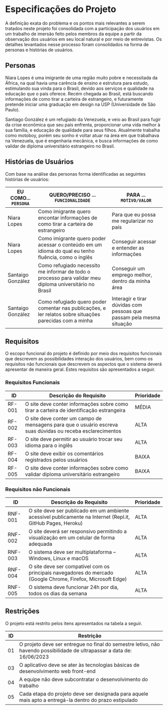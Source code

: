 # Especificações do Projeto

A definição exata do problema e os pontos mais relevantes a serem tratados neste projeto foi consolidada com a participação dos usuários em um trabalho de imersão feito pelos membros da equipe a partir da observação dos usuários em seu local natural e por meio de entrevistas. Os detalhes levantados nesse processo foram consolidados na forma de personas e histórias de usuários.

## Personas

Niara Lopes é uma imigrante de uma região muito pobre e necessitada da África, na qual havia uma carência de ensino e estrutura para estudo, estimulando sua vinda para o Brasil, devido aos serviços e qualidade na educação que o país oferece. Recém chegada ao Brasil, está buscando informações de como tirar a carteira de estrangeiro, e futuramente pretende iniciar uma graduação em design na USP (Universidade de São Paulo).

Santiago González é um refugiado da Venezuela, e veio ao Brasil para fugir da crise econômica que seu país enfrenta, proporcionar uma vida melhor à sua família, e educação de qualidade para seus filhos. Atualmente trabalha como motoboy, porém seu sonho é voltar atuar na área em que trabalhava na Venezuela, que é engenharia mecânica, e busca informações de como validar de diploma universitário estrangeiro no Brasil.

 
## Histórias de Usuários

Com base na análise das personas forma identificadas as seguintes histórias de usuários:

|EU COMO... `PERSONA`| QUERO/PRECISO ... `FUNCIONALIDADE`                                    |PARA ... `MOTIVO/VALOR`                                               |
|--------------------|-----------------------------------------------------------------------|--------------------------------------------------------------------- |
|Niara Lopes         |Como imigrante quero encontar informações de como tirar a carteira de estrangeiro  | Para que eu possa me regularizar no país                 |    
|Niara Lopes         |Como imigrante quero poder acessar o conteúdo em um idioma do qual eu tenho fluência, como o inglês | Conseguir acessar e entender as informações |
|Santaigo González   |Como refugiado necessito me informar de todo o processo para validar meu diploma universitário no Brasil | Conseguir um emprego melhor, dentro da minha área           |
|Santaigo González   |Como refugiado quero poder comentar nas publicações, e ler relatos sobre situações parecidas com a minha       | Interagir e tirar dúvidas com pessoas que passam pela mesma situação |


## Requisitos

O escopo funcional do projeto é definido por meio dos requisitos funcionais que descrevem as possibilidades interação dos usuários, bem como os requisitos não funcionais que descrevem os aspectos que o sistema deverá apresentar de maneira geral. Estes requisitos são apresentados a seguir.


### Requisitos Funcionais

|ID    | Descrição do Requisito | Prioridade |
|------|-----------------------------------------|----|
|RF-001| O site deve conter informações sobre como tirar a carteira de identificação estrangeira | MÉDIA | 
|RF-002| O site deve conter um campo de mensagens para que o usuário escreva suas dúvidas ou receba esclarecimentos | ALTA |
|RF-003| O site deve permitir ao usuário trocar seu idioma para o inglês | ALTA | 
|RF-004| O site deve exibir os comentários registrados pelos usuários |BAIXA | 
|RF-005| O site deve conter informações sobre como validar diploma universitário estrangeiro |BAIXA | 


### Requisitos não Funcionais

|ID     | Descrição do Requisito  |Prioridade |
|-------|-------------------------|----|
|RNF-001| O site deve ser publicado em um ambiente acessível publicamente na Internet (Repl.it, GitHub Pages, Heroku) | ALTA | 
|RNF-002| O site deverá ser responsivo permitindo a visualização em um celular de forma adequada | ALTA | 
|RNF-003| O sistema deve ser multiplataforma – Windows, Linux e macOS | ALTA | 
|RNF-004| O site deve ser compatível com os principais navegadores do mercado (Google Chrome, Firefox, Microsoft Edge) | ALTA | 
|RNF-005| O sistema deve funcionar 24h por dia, todos os dias da semana | ALTA | 


## Restrições

O projeto está restrito pelos itens apresentados na tabela a seguir.

|ID| Restrição                                                                                                               |
|--|-------------------------------------------------------------------------------------------------------------------------|
|01| O projeto deve ser entregue no final do semestre letivo, não havendo possibilidade de ultrapassar a data de: 16/06/2023 |
|03| O aplicativo deve se ater às tecnologias básicas de desenvolvimento web front-end                                       |
|04| A equipe não deve subcontratar o desenvolvimento do trabalho                                                            |
|05| Cada etapa do projeto deve ser designada para aquele mais apto a entregá-la dentro do prazo estipulado                  |


